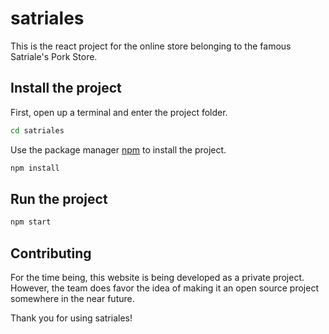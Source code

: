 # satriales
This is the react project for the online store belonging to the famous Satriale's Pork Store.

## Install the project

First, open up a terminal and enter the project folder.
```bash
cd satriales
```

Use the package manager [npm](https://www.npmjs.com) to install the project.

```bash
npm install
```

## Run the project

```bash
npm start
```

## Contributing
For the time being, this website is being developed as a private project. However, the team does favor the idea of making it an open source project somewhere in the near future.

Thank you for using satriales!